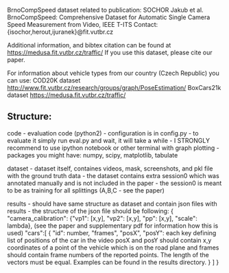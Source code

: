 BrnoCompSpeed dataset related to publication:
SOCHOR Jakub et al. BrnoCompSpeed: Comprehensive Dataset for Automatic Single Camera Speed Measurement from Video, IEEE T-ITS 
Contact: {isochor,herout,ijuranek}@fit.vutbr.cz

Additional information, and bibtex citation can be found at https://medusa.fit.vutbr.cz/traffic/
If you use this dataset, please cite our paper.

For information about vehicle types from our country (Czech Republic) you can use:
COD20K dataset http://www.fit.vutbr.cz/research/groups/graph/PoseEstimation/
BoxCars21k dataset https://medusa.fit.vutbr.cz/traffic/


Structure:
----------
code - evaluation code (python2)
     - configuration is in config.py
     - to evaluate it simply run eval.py and wait, it will take a while
     - I STRONGLY recommend to use ipython notebook or other terminal with graph plotting
     - packages you might have: numpy, scipy, matplotlib, tabulate


dataset - dataset itself, containes videos, mask, screenshots, and pkl file with the ground truth data
        - the dataset contains extra session0 which was annotated manually and is not included in the paper
        - the session0 is meant to be as training for all splittings (A,B,C - see the paper)



results - should have same structure as dataset and contain json files with results
        - the structure of the json file should be following:
        {
        "camera_calibration": {"vp1": [x,y], "vp2": [x,y], "pp": [x,y], "scale": lambda}, (see the paper and supplementary pdf for information how this is used)
        "cars":[
        	{
        		"id": number,
        		"frames", "posX", "posY": each key defining list of positions of the car in the video
        		posX and posY should contain x,y coordinates of a point of the vehicle which is on the road plane
        		and frames should contain frame numbers of the reported points. The length of the vectors must be equal.
        		Examples can be found in the results directory. 
        	}
        ]
        }